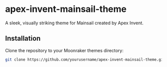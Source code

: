 # apex-invent-mainsail-theme
A sleek, visually striking theme for Mainsail created by Apex Invent.

## Installation
Clone the repository to your Moonraker themes directory:
```bash
git clone https://github.com/yourusername/apex-invent-mainsail-theme.git ~/moonraker/themes/apex-invent-mainsail-theme
